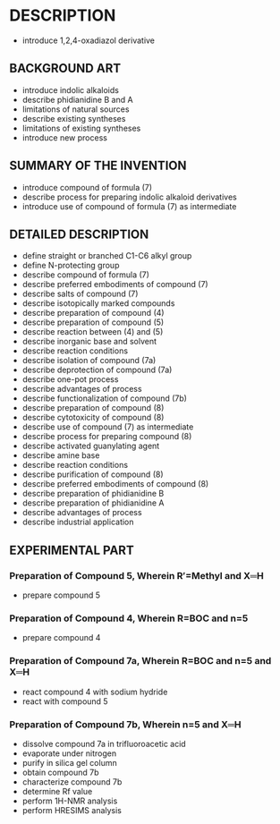 # DESCRIPTION

- introduce 1,2,4-oxadiazol derivative

## BACKGROUND ART

- introduce indolic alkaloids
- describe phidianidine B and A
- limitations of natural sources
- describe existing syntheses
- limitations of existing syntheses
- introduce new process

## SUMMARY OF THE INVENTION

- introduce compound of formula (7)
- describe process for preparing indolic alkaloid derivatives
- introduce use of compound of formula (7) as intermediate

## DETAILED DESCRIPTION

- define straight or branched C1-C6 alkyl group
- define N-protecting group
- describe compound of formula (7)
- describe preferred embodiments of compound (7)
- describe salts of compound (7)
- describe isotopically marked compounds
- describe preparation of compound (4)
- describe preparation of compound (5)
- describe reaction between (4) and (5)
- describe inorganic base and solvent
- describe reaction conditions
- describe isolation of compound (7a)
- describe deprotection of compound (7a)
- describe one-pot process
- describe advantages of process
- describe functionalization of compound (7b)
- describe preparation of compound (8)
- describe cytotoxicity of compound (8)
- describe use of compound (7) as intermediate
- describe process for preparing compound (8)
- describe activated guanylating agent
- describe amine base
- describe reaction conditions
- describe purification of compound (8)
- describe preferred embodiments of compound (8)
- describe preparation of phidianidine B
- describe preparation of phidianidine A
- describe advantages of process
- describe industrial application

## EXPERIMENTAL PART

### Preparation of Compound 5, Wherein R′=Methyl and X═H

- prepare compound 5

### Preparation of Compound 4, Wherein R=BOC and n=5

- prepare compound 4

### Preparation of Compound 7a, Wherein R=BOC and n=5 and X═H

- react compound 4 with sodium hydride
- react with compound 5

### Preparation of Compound 7b, Wherein n=5 and X═H

- dissolve compound 7a in trifluoroacetic acid
- evaporate under nitrogen
- purify in silica gel column
- obtain compound 7b
- characterize compound 7b
- determine Rf value
- perform 1H-NMR analysis
- perform HRESIMS analysis

